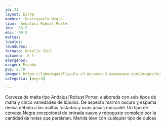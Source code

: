 ```yaml
---
id: 21
layout: birra
nombre:  Destraperlo Negra
tipo:  Andalusí Robust Porter
ibu:  33.5
ebc:  99.5
maltas: 
lupulos: 
levaduras: 
formato: Botella 33cl
volumen:  8 %
alergenos: 
origen: España
pvp: 2.70
imagen: https://labodegadellupulo.s3.eu-west-3.amazonaws.com/images/birras/negra.jpg
categoria: [negra]

---
```

Cerveza de malta tipo Andalusí Robust Porter, elaborada con seis tipos de malta y cinco variedades de lúpulos. De aspecto marrón oscuro y espuma densa debido a las maltas tostadas y uvas pasas moscatel. Un tipo de cerveza Negra excepcional de entrada suave y retrogusto complejo por la cantidad de notas que persisten. Marida bien con cualquier tipo de dulces








